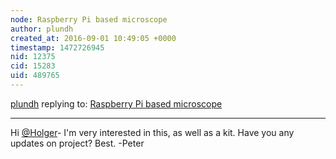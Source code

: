 ```yaml
---
node: Raspberry Pi based microscope
author: plundh
created_at: 2016-09-01 10:49:05 +0000
timestamp: 1472726945
nid: 12375
cid: 15283
uid: 489765
---
```




[plundh](../profile/plundh) replying to: [Raspberry Pi based microscope](../notes/Holger/11-06-2015/raspberry-pi-based-microscope)

----
Hi [@Holger](/profile/Holger)- I'm very interested in this, as well as a kit. Have you any updates on project? Best. -Peter